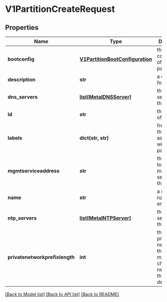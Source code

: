 # V1PartitionCreateRequest

## Properties
Name | Type | Description | Notes
------------ | ------------- | ------------- | -------------
**bootconfig** | [**V1PartitionBootConfiguration**](V1PartitionBootConfiguration.md) | the boot configuration of this partition | 
**description** | **str** | a description for this entity | [optional] 
**dns_servers** | [**list[MetalDNSServer]**](MetalDNSServer.md) | the dns servers for this partition | [optional] 
**id** | **str** | the unique ID of this entity | 
**labels** | **dict(str, str)** | free labels that you associate with this partition | [optional] 
**mgmtserviceaddress** | **str** | the address to the management service of this partition | [optional] 
**name** | **str** | a readable name for this entity | [optional] 
**ntp_servers** | [**list[MetalNTPServer]**](MetalNTPServer.md) | the ntp servers for this partition | [optional] 
**privatenetworkprefixlength** | **int** | the length of private networks for the machine&#39;s child networks in this partition, default 22 | [optional] 

[[Back to Model list]](../README.md#documentation-for-models) [[Back to API list]](../README.md#documentation-for-api-endpoints) [[Back to README]](../README.md)



